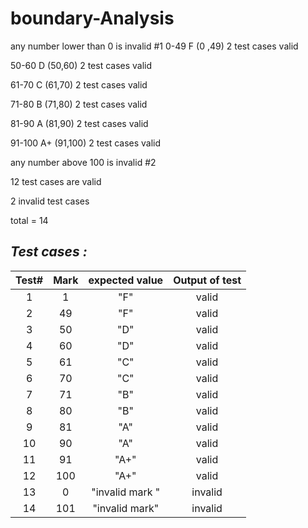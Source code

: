 # boundary-Analysis

any number lower than 0 is invalid #1
0-49 F  (0 ,49)  2 test cases  valid

50-60 D (50,60) 2 test cases valid

61-70 C (61,70) 2 test cases valid

71-80 B (71,80) 2 test cases valid

81-90 A (81,90) 2 test cases valid

91-100 A+ (91,100) 2 test cases valid

any number above 100 is invalid #2

12 test cases are valid

2 invalid test cases

total = 14

## *Test cases :*

| Test#         | Mark     | expected value  | Output of test |
|:------------:|:---------:|:---------------:|:----------:|
| 1            | 1         |"F"              | valid      |
| 2            | 49        |"F"              | valid      |
| 3            | 50        |"D"              | valid      |
| 4            | 60        |"D"              | valid      |
| 5            | 61        |"C"              | valid      |
| 6            | 70        |"C"              | valid      |
| 7            | 71        |"B"              | valid      |
| 8            | 80        |"B"              | valid      |
| 9            | 81        |"A"              | valid      |
| 10           | 90        |"A"              | valid      |
| 11           | 91        |"A+"             | valid      |
| 12           | 100       |"A+"             | valid      |
| 13           | 0         |"invalid mark "  | invalid    |
| 14           | 101       |"invalid mark"   | invalid    |
